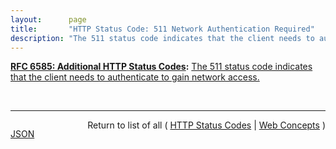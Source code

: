 ```yaml
---
layout:      page
title:       "HTTP Status Code: 511 Network Authentication Required"
description: "The 511 status code indicates that the client needs to authenticate to gain network access."
---
```


**[RFC 6585: Additional HTTP Status Codes](/specs/IETF/RFC/6585 "This document specifies additional HyperText Transfer Protocol (HTTP) status codes for a variety of common situations."):** [The 511 status code indicates that the client needs to authenticate to gain network access.](http://tools.ietf.org/html/rfc6585#section-6 "Read documentation for HTTP Status Code &#34;511&#34;")

<br/>
<hr/>

<p style="float : left"><a href="511.json" title="JSON representing this particular Web Concept">JSON</a></p>
<p style="text-align: right">Return to list of all ( <a href="../http-status-codes">HTTP Status Codes</a> | <a href="../">Web Concepts</a> )</p>
